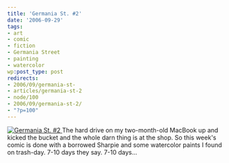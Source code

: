 ```yaml
---
title: 'Germania St. #2'
date: '2006-09-29'
tags:
- art
- comic
- fiction
- Germania Street
- painting
- watercolor
wp:post_type: post
redirects:
- 2006/09/germania-st-
- articles/germania-st-2
- node/100
- 2006/09/germania-st-2/
- "?p=100"
---
```


[ ![Germania St. #2](http://static.flickr.com/108/256026865_cf2e71cdc8_o.jpg) ](http://www.flickr.com/photos/bensheldon/256026865/ "Photo Sharing")
The hard drive on my two-month-old MacBook up and kicked the bucket and the whole darn thing is at the shop. So this week's comic is done with a borrowed Sharpie and some watercolor paints I found on trash-day. 7-10 days they say. 7-10 days...
